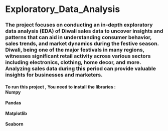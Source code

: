 # Exploratory_Data_Analysis
<h3>
<p>  The project focuses on conducting an in-depth exploratory data analysis (EDA) of Diwali sales data to uncover insights and patterns that can aid in understanding consumer behavior, sales trends, and market dynamics during the festive season. Diwali, being one of the major festivals in many regions, witnesses significant retail activity across various sectors including electronics, clothing, home decor, and more. Analyzing sales data during this period can provide valuable insights for businesses and marketers.  </p>
</h3>

<h4><p> To  run  this project , You need  to  install the libraries :
 <br>  Numpy </br>
 <br>  Pandas </br>
 <br>  Matplotlib </br>
 <br>  Seaborn </br>
</p></h4>

